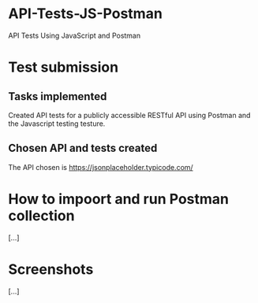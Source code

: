# API-Tests-JS-Postman
API Tests Using JavaScript and Postman

# Test submission

## Tasks implemented

Created API tests for a publicly accessible RESTful API using Postman and the Javascript testing testure.

## Chosen API and tests created

The API chosen is https://jsonplaceholder.typicode.com/

# How to impoort and run Postman collection

[...]

# Screenshots

[...]
